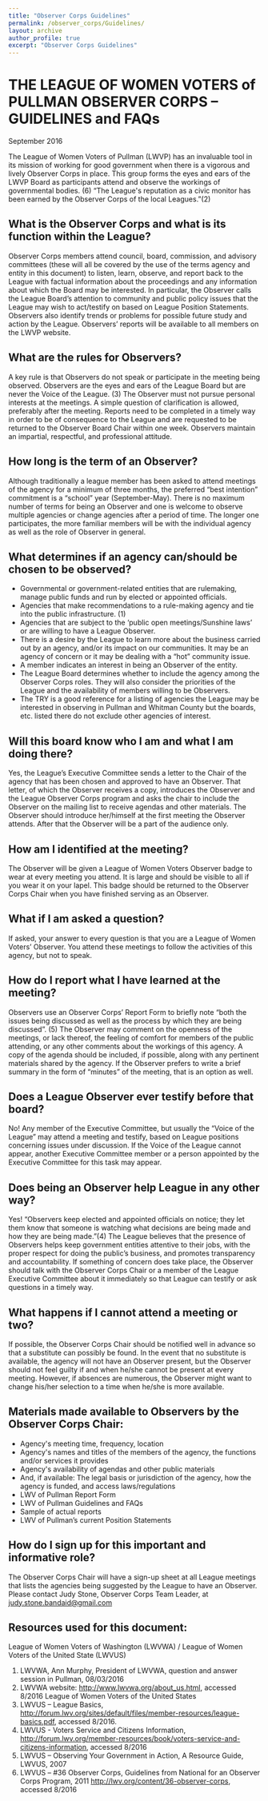```yaml
---
title: "Observer Corps Guidelines"
permalink: /observer_corps/Guidelines/
layout: archive
author_profile: true
excerpt: "Observer Corps Guidelines"
---
```


# THE LEAGUE OF WOMEN VOTERS of PULLMAN OBSERVER CORPS – GUIDELINES and FAQs
September 2016

The League of Women Voters of Pullman (LWVP) has an invaluable tool in its mission of working for good government when there is a vigorous and lively Observer Corps in place. This group forms the eyes and ears of the LWVP Board as participants attend and observe the workings of governmental bodies. (6) “The
League's reputation as a civic monitor has been earned by the Observer Corps of the local Leagues.”(2)

## What is the Observer Corps and what is its function within the League?
Observer Corps members attend council, board, commission, and advisory committees (these will all be covered by the use of the terms agency and entity in this document) to listen, learn, observe, and report back to the League with factual information about the proceedings and any information about which the Board may be interested. In particular, the Observer calls the League Board’s attention to community and public policy issues that the League may wish to act/testify on based on League Position Statements. Observers also identify trends or problems for possible future study and action by the League. Observers’ reports will be available to all members on the LWVP website.

## What are the rules for Observers?
A key rule is that Observers do not speak or participate in the meeting being observed. Observers are the eyes and ears of the League Board but are never the Voice of the League. (3)
The Observer must not pursue personal interests at the meetings. A simple question of clarification is allowed, preferably after the meeting.
Reports need to be completed in a timely way in order to be of consequence to the League and are requested to be returned to the Observer Board Chair within one week.
Observers maintain an impartial, respectful, and professional attitude.

## How long is the term of an Observer?
Although traditionally a league member has been asked to attend meetings of the agency for a minimum of three months, the preferred “best intention” commitment is a “school” year (September-May). There is no maximum number of terms for being an Observer and one is welcome to observe multiple agencies or change agencies after a period of time. The longer one participates, the more familiar members will be with the individual agency as well as the role of Observer in general.

## What determines if an agency can/should be chosen to be observed?
* Governmental or government-related entities that are rulemaking, manage public funds and run by elected or appointed officials.
* Agencies that make recommendations to a rule-making agency and tie into the public infrastructure. (1)
* Agencies that are subject to the ‘public open meetings/Sunshine laws’ or are willing to have a League Observer.
* There is a desire by the League to learn more about the business carried out by an agency, and/or its impact on our communities. It may be an agency of concern or it may be dealing with a “hot” community issue.
* A member indicates an interest in being an Observer of the entity.
* The League Board determines whether to include the agency among the Observer Corps roles. They will also consider the priorities of the League and the availability of members willing to be Observers.
* The TRY is a good reference for a listing of agencies the League may be interested in observing in Pullman and Whitman County but the boards, etc. listed there do not exclude other agencies of interest.

## Will this board know who I am and what I am doing there?
Yes, the League’s Executive Committee sends a letter to the Chair of the agency that has been chosen and approved to have an Observer. That letter, of which the Observer receives a copy, introduces the Observer and the League Observer Corps program and asks the chair to include the Observer on the mailing list to receive agendas and other materials. The Observer should introduce her/himself at the first meeting the Observer attends. After that the Observer will be a part of the audience only.

## How am I identified at the meeting?
The Observer will be given a League of Women Voters Observer badge to wear at every meeting you attend. It is large and should be visible to all if you wear it on your lapel. This badge should be returned to the Observer Corps Chair when you have finished serving as an Observer.

## What if I am asked a question?
If asked, your answer to every question is that you are a League of Women Voters’ Observer. You attend these meetings to follow the activities of this agency, but not to speak.

## How do I report what I have learned at the meeting?
Observers use an Observer Corps’ Report Form to briefly note “both the issues being discussed as well as the process by which they are being discussed”. (5) The Observer may comment on the openness of the meetings, or lack thereof, the feeling of comfort for members of the public attending, or any other comments about the workings of this agency. A copy of the agenda should be included, if possible, along with any pertinent materials shared by the agency. If the Observer prefers to write a brief summary in the form of “minutes” of the meeting, that is an option as well.

## Does a League Observer ever testify before that board?
No! Any member of the Executive Committee, but usually the “Voice of the League” may attend a meeting and testify, based on League positions concerning issues under discussion. If the Voice of the League cannot appear, another Executive Committee member or a person appointed by the Executive Committee for this task may appear.

## Does being an Observer help League in any other way?
Yes! “Observers keep elected and appointed officials on notice; they let them know that someone is watching what decisions are being made and how they are being made.”(4) The League believes that the presence of Observers helps keep government entities attentive to their jobs, with the proper respect for doing the public’s business, and promotes transparency and accountability. If something of concern does take place, the Observer should talk with the Observer Corps Chair or a member of the League Executive Committee about it immediately so that League can testify or ask questions in a timely way.

## What happens if I cannot attend a meeting or two?
If possible, the Observer Corps Chair should be notified well in advance so that a substitute can possibly be found. In the event that no substitute is available, the agency will not have an Observer present, but the Observer should not feel guilty if and when he/she cannot be present at every meeting. However, if absences are numerous, the Observer might want to change his/her selection to a time when he/she is more available.

## Materials made available to Observers by the Observer Corps Chair:

* Agency's meeting time, frequency, location
* Agency's names and titles of the members of the agency, the functions and/or services it provides
* Agency's availability of agendas and other public materials
* And, if available: The legal basis or jurisdiction of the agency, how the agency is funded, and access laws/regulations
* LWV of Pullman Report Form
* LWV of Pullman Guidelines and FAQs
* Sample of actual reports
* LWV of Pullman’s current Position Statements

## How do I sign up for this important and informative role?
The Observer Corps Chair will have a sign-up sheet at all League meetings that lists the agencies being suggested by the League to have an Observer.
Please contact Judy Stone, Observer Corps Team Leader, at judy.stone.bandaid@gmail.com

## Resources used for this document:
League of Women Voters of Washington (LWVWA) / League of Women Voters of the United State (LWVUS)
1.	LWVWA, Ann Murphy, President of LWVWA, question and answer session in Pullman, 08/03/2016
2.	LWVWA website: http://www.lwvwa.org/about_us.html, accessed 8/2016
League of Women Voters of the United States
3.	LWVUS – League Basics, http://forum.lwv.org/sites/default/files/member-resources/league-basics.pdf,
accessed 8/2016.
4.	LWVUS - Voters Service and Citizens Information, http://forum.lwv.org/member-resources/book/voters-service-and-citizens-information, accessed 8/2016
5.	LWVUS – Observing Your Government in Action, A Resource Guide, LWVUS, 2007
6.	LWVUS – #36 Observer Corps, Guidelines from National for an Observer Corps Program, 2011
http://lwv.org/content/36-observer-corps, accessed 8/2016

